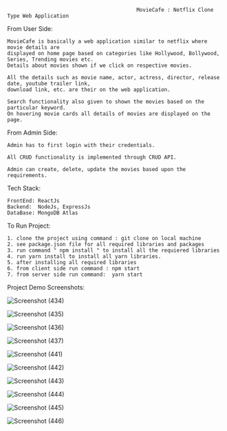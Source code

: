 
                                              MovieCafe : Netflix Clone Type Web Application
  
  From User Side: 
  
    MovieCafe is basically a web application similar to netflix where movie details are 
    displayed on home page based on categories like Hollywood, Bollywood, Series, Trending movies etc.
    Details about movies shown if we click on respective movies.

    All the details such as movie name, actor, actress, director, release date, youtube trailer link, 
    download link, etc. are their on the web application.

    Search functionality also given to shown the movies based on the particular keyword.
    On hovering movie cards all details of movies are displayed on the page.
  
  
  From Admin Side: 
  
    Admin has to first login with their credentials.

    All CRUD functionality is implemented through CRUD API.

    Admin can create, delete, update the movies based upon the requirements.


  Tech Stack:
  
    FrontEnd: ReactJs
    Backend:  NodeJs, ExpressJs
    DataBase: MongoDB Atlas
  
  
  To Run Project:
   
    1. clone the project using command : git clone on local machine
    2. see package.json file for all required libraries and packages
    3. run command " npm install " to install all the requiered libraries
    4. run yarn install to install all yarn libraries.
    5. after installing all required libraries
    6. from client side run command : npm start
    7. from server side run command:  yarn start
  
  
  
  Project Demo Screenshots: 
  
  ![Screenshot (434)](https://user-images.githubusercontent.com/65777075/189816492-9d9d43d2-ba9d-4f55-9fe1-9febe39d2811.png)

  ![Screenshot (435)](https://user-images.githubusercontent.com/65777075/189816575-37db11b8-b2cd-4f4f-8d39-301ee49de213.png)
  
  ![Screenshot (436)](https://user-images.githubusercontent.com/65777075/189816611-512e3a90-4e10-406f-b767-e19e0a325580.png)

  ![Screenshot (437)](https://user-images.githubusercontent.com/65777075/189816646-84f0e93e-4632-43cc-b44a-10f62e7d08cc.png)

  ![Screenshot (441)](https://user-images.githubusercontent.com/65777075/189816689-e65799d3-1c6b-4aab-9b85-1229d60fcaab.png)

  ![Screenshot (442)](https://user-images.githubusercontent.com/65777075/189816732-c1501d8b-dca9-495d-9317-2f8938a1e511.png)

  ![Screenshot (443)](https://user-images.githubusercontent.com/65777075/189816790-f041977d-28fc-4ddb-a857-f205af2043a1.png)

  ![Screenshot (444)](https://user-images.githubusercontent.com/65777075/189816822-5127e35d-9d71-441a-b61c-16e9d3e5790a.png)

  ![Screenshot (445)](https://user-images.githubusercontent.com/65777075/189816845-e465bfeb-7390-485d-b867-d1db43825bd0.png)
  
  ![Screenshot (446)](https://user-images.githubusercontent.com/65777075/189818999-abbb42d6-4086-4135-ab46-2367b17767fb.png)
  
  




  
  
